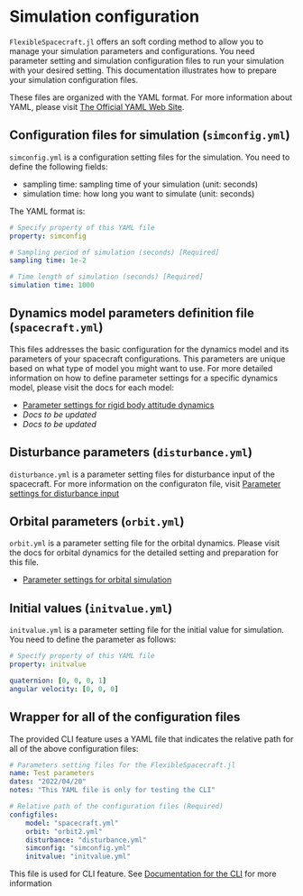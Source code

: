 # Simulation configuration

`FlexibleSpacecraft.jl` offers an soft cording method to allow you to manage your simulation parameters and configurations. You need parameter setting and simulation configuration files to run your simulation with your desired setting. This documentation illustrates how to prepare your simulation configuration files.

These files are organized with the YAML format. For more information about YAML, please visit [The Official YAML Web Site](https://yaml.org/).

## Configuration files for simulation (`simconfig.yml`)

`simconfig.yml` is a configuration setting files for the simulation. You need to define the following fields:

* sampling time: sampling time of your simulation (unit: seconds)
* simulation time: how long you want to simulate (unit: seconds)

The YAML format is:

```yaml
# Specify property of this YAML file
property: simconfig

# Sampling period of simulation (seconds) [Required]
sampling time: 1e-2

# Time length of simulation (seconds) [Required]
simulation time: 1000
```

## Dynamics model parameters definition file (`spacecraft.yml`)

This files addresses the basic configuration for the dynamics model and its parameters of your spacecraft configurations. This parameters are unique based on what type of model you might want to use. For more detailed information on how to define parameter settings for a specific dynamics model, please visit the docs for each model:

* [Parameter settings for rigid body attitude dynamics](@ref)
* *Docs to be updated*
* *Docs to be updated*

## Disturbance parameters (`disturbance.yml`) 

`disturbance.yml` is a parameter setting files for disturbance input of the spacecraft. For more information on the configuraton file, visit [Parameter settings for disturbance input](@ref)

## Orbital parameters (`orbit.yml`)

`orbit.yml` is a parameter setting file for the orbital dynamics. Please visit the docs for orbital dynamics for the detailed setting and preparation for this file.

* [Parameter settings for orbital simulation](@ref)

## Initial values (`initvalue.yml`)

`initvalue.yml` is a parameter setting file for the initial value for simulation. You need to define the parameter as follows:

```yaml
# Specify property of this YAML file
property: initvalue

quaternion: [0, 0, 0, 1]
angular velocity: [0, 0, 0]
```

## Wrapper for all of the configuration files

The provided CLI feature uses a YAML file that indicates the relative path for all of the above configuration files:

```yaml
# Parameters setting files for the FlexibleSpacecraft.jl
name: Test parameters
dates: "2022/04/20"
notes: "This YAML file is only for testing the CLI"

# Relative path of the configuration files (Required)
configfiles:
    model: "spacecraft.yml"
    orbit: "orbit2.yml"
    disturbance: "disturbance.yml"
    simconfig: "simconfig.yml"
    initvalue: "initvalue.yml"
```

This file is used for CLI feature. See [Documentation for the CLI](@ref) for more information
